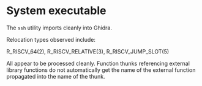# System executable

The `ssh` utility imports cleanly into Ghidra.

Relocation types observed include:

  R_RISCV_64(2), R_RISCV_RELATIVE(3), R_RISCV_JUMP_SLOT(5)

All appear to be processed cleanly.  Function thunks referencing external library functions do not automatically get the name of the external function propagated into the name of the thunk.
